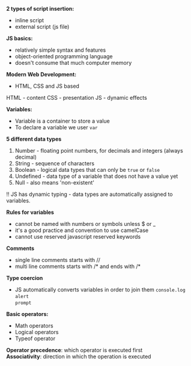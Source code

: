**2 types of script insertion:**
- inline script
- external script (js file)

**JS basics:**
- relatively simple syntax and features
- object-oriented programming language
- doesn't consume that much computer memory

**Modern Web Development:**
- HTML, CSS and JS based

HTML - content
CSS - presentation
JS - dynamic effects

**Variables:**
- Variable is a container to store a value
- To declare a variable we user ``var``

**5 different data types**
1. Number - floating point numbers, for decimals and integers (always decimal)
2. String - sequence of characters
3. Boolean - logical data types that can only be ``true`` or ``false``
4. Undefined - data type of a variable that does not have a value yet
5. Null - also means 'non-existent'

!! JS has dynamic typing - data types are automatically assigned to variables. 

**Rules for variables**
- cannot be named with numbers or symbols unless $ or _
- it's a good practice and convention to use camelCase
- cannot use reserved javascript reserved keywords

**Comments**
- single line comments starts with //
- multi line comments starts with /* and ends with /*

**Type coercion**
- JS automatically converts variables in order to join them
``console.log`` <br>
``alert`` <br>
``prompt``

**Basic operators:**
- Math operators
- Logical operators
- Typeof operator

**Operator precedence**: which operator is executed first <br>
**Associativity**: direction in which the operation is executed